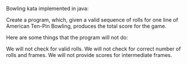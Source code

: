 Bowling kata implemented in java:

Create a program, which, given a valid sequence of rolls for one line of American Ten-Pin Bowling, produces the total score for the game.

Here are some things that the program will not do:

We will not check for valid rolls.
We will not check for correct number of rolls and frames.
We will not provide scores for intermediate frames.
